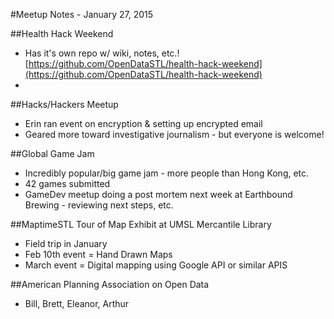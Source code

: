 #Meetup Notes - January 27, 2015

##Health Hack Weekend

+ Has it's own repo w/ wiki, notes, etc.! [https://github.com/OpenDataSTL/health-hack-weekend](https://github.com/OpenDataSTL/health-hack-weekend)
+ 

##Hacks/Hackers Meetup

+ Erin ran event on encryption & setting up encrypted email
+ Geared more toward investigative journalism - but everyone is welcome!

##Global Game Jam

+ Incredibly popular/big game jam - more people than Hong Kong, etc.
+ 42 games submitted
+ GameDev meetup doing a post mortem next week at Earthbound Brewing - reviewing next steps, etc.

##MaptimeSTL Tour of Map Exhibit at UMSL Mercantile Library

+ Field trip in January
+ Feb 10th event = Hand Drawn Maps
+ March event = Digital mapping using Google API or similar APIS

##American Planning Association on Open Data

+ Bill, Brett, Eleanor, Arthur
